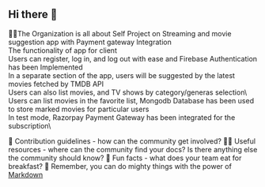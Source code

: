## Hi there 👋

<!--

**Here are some ideas to get you started:**
-->
🙋‍♀️The Organization is all about Self Project on Streaming and movie suggestion app with Payment gateway Integration\
    The functionality of app for client\
    Users can register, log in, and log out with ease and Firebase Authentication has been Implemented \
    In a separate section of the app, users will be suggested by the latest movies fetched by TMDB API\
    Users can also list movies, and TV shows by category/generas selection\ 
    Users can list movies in the favorite list, Mongodb Database has been used to store marked movies for particular users \
    In test mode, Razorpay Payment Gateway has been integrated for the subscription\
     
🌈 Contribution guidelines - how can the community get involved?
👩‍💻 Useful resources - where can the community find your docs? Is there anything else the community should know?
🍿 Fun facts - what does your team eat for breakfast?
🧙 Remember, you can do mighty things with the power of [Markdown](https://docs.github.com/github/writing-on-github/getting-started-with-writing-and-formatting-on-github/basic-writing-and-formatting-syntax)

